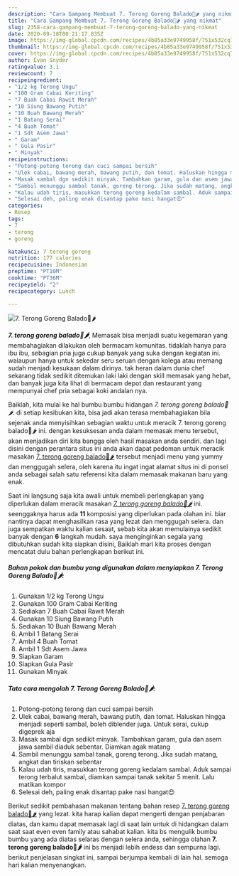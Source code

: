 ```yaml
---
description: "Cara Gampang Membuat 7. Terong Goreng Balado🍆🌶 yang nikmat"
title: "Cara Gampang Membuat 7. Terong Goreng Balado🍆🌶 yang nikmat"
slug: 2358-cara-gampang-membuat-7-terong-goreng-balado-yang-nikmat
date: 2020-09-18T00:21:17.835Z
image: https://img-global.cpcdn.com/recipes/4b85a33e9749958f/751x532cq70/7-terong-goreng-balado🍆🌶-foto-resep-utama.jpg
thumbnail: https://img-global.cpcdn.com/recipes/4b85a33e9749958f/751x532cq70/7-terong-goreng-balado🍆🌶-foto-resep-utama.jpg
cover: https://img-global.cpcdn.com/recipes/4b85a33e9749958f/751x532cq70/7-terong-goreng-balado🍆🌶-foto-resep-utama.jpg
author: Evan Snyder
ratingvalue: 3.1
reviewcount: 7
recipeingredient:
- "1/2 kg Terong Ungu"
- "100 Gram Cabai Keriting"
- "7 Buah Cabai Rawit Merah"
- "10 Siung Bawang Putih"
- "10 Buah Bawang Merah"
- "1 Batang Serai"
- "4 Buah Tomat"
- "1 Sdt Asem Jawa"
- " Garam"
- " Gula Pasir"
- " Minyak"
recipeinstructions:
- "Potong-potong terong dan cuci sampai bersih"
- "Ulek cabai, bawang merah, bawang putih, dan tomat. Haluskan hingga menjadi seperti sambal, boleh diblender juga. Untuk serai, cukup digeprek aja"
- "Masak sambal dgn sedikit minyak. Tambahkan garam, gula dan asem jawa sambil diaduk sebentar. Diamkan agak matang"
- "Sambil menunggu sambal tanak, goreng terong. Jika sudah matang, angkat dan tiriskan sebentar"
- "Kalau udah tiris, masukkan terong goreng kedalam sambal. Aduk sampai terong terbalut sambal, diamkan sampai tanak sekitar 5 menit. Lalu matikan kompor"
- "Selesai deh, paling enak disantap pake nasi hangat😍"
categories:
- Resep
tags:
- 7
- terong
- goreng

katakunci: 7 terong goreng 
nutrition: 177 calories
recipecuisine: Indonesian
preptime: "PT10M"
cooktime: "PT36M"
recipeyield: "2"
recipecategory: Lunch

---
```



![7. Terong Goreng Balado🍆🌶](https://img-global.cpcdn.com/recipes/4b85a33e9749958f/751x532cq70/7-terong-goreng-balado🍆🌶-foto-resep-utama.jpg)

<b><i>7. terong goreng balado🍆🌶</i></b>, Memasak bisa menjadi suatu kegemaran yang membahagiakan dilakukan oleh bermacam komunitas. tidaklah hanya para ibu ibu, sebagian pria juga cukup banyak yang suka dengan kegiatan ini. walaupun hanya untuk sekedar seru seruan dengan kolega atau memang sudah menjadi kesukaan dalam dirinya. tak heran dalam dunia chef sekarang tidak sedikit ditemukan laki laki dengan skill memasak yang hebat, dan banyak juga kita lihat di bermacam depot dan restaurant yang mempunyai chef pria sebagai koki andalan nya.



Baiklah, kita mulai ke hal bumbu bumbu hidangan <i>7. terong goreng balado🍆🌶</i>. di setiap kesibukan kita, bisa jadi akan terasa membahagiakan bila sejenak anda menyisihkan sebagian waktu untuk meracik 7. terong goreng balado🍆🌶 ini. dengan kesuksesan anda dalam memasak menu tersebut, akan menjadikan diri kita bangga oleh hasil masakan anda sendiri. dan lagi disini dengan perantara situs ini anda akan dapat pedoman untuk meracik masakan <u>7. terong goreng balado🍆🌶</u> tersebut menjadi menu yang yummy dan menggugah selera, oleh karena itu ingat ingat alamat situs ini di ponsel anda sebagai salah satu referensi kita dalam memasak makanan baru yang enak.


Saat ini langsung saja kita awali untuk membeli perlengkapan yang diperlukan dalam meracik masakan <u><i>7. terong goreng balado🍆🌶</i></u> ini. seenggaknya harus ada <b>11</b> komposisi yang diperlukan pada olahan ini. biar nantinya dapat menghasilkan rasa yang lezat dan menggugah selera. dan juga sempatkan waktu kalian sesaat, sebab kita akan memulainya sedikit banyak dengan <b>6</b> langkah mudah. saya menginginkan segala yang dibutuhkan sudah kita siapkan disini, Baiklah mari kita proses dengan mencatat dulu bahan perlengkapan berikut ini.

<!--inarticleads1-->

##### Bahan pokok dan bumbu yang digunakan dalam menyiapkan 7. Terong Goreng Balado🍆🌶:

1. Gunakan 1/2 kg Terong Ungu
1. Gunakan 100 Gram Cabai Keriting
1. Sediakan 7 Buah Cabai Rawit Merah
1. Gunakan 10 Siung Bawang Putih
1. Sediakan 10 Buah Bawang Merah
1. Ambil 1 Batang Serai
1. Ambil 4 Buah Tomat
1. Ambil 1 Sdt Asem Jawa
1. Siapkan  Garam
1. Siapkan  Gula Pasir
1. Gunakan  Minyak




<!--inarticleads2-->

##### Tata cara mengolah 7. Terong Goreng Balado🍆🌶:

1. Potong-potong terong dan cuci sampai bersih
1. Ulek cabai, bawang merah, bawang putih, dan tomat. Haluskan hingga menjadi seperti sambal, boleh diblender juga. Untuk serai, cukup digeprek aja
1. Masak sambal dgn sedikit minyak. Tambahkan garam, gula dan asem jawa sambil diaduk sebentar. Diamkan agak matang
1. Sambil menunggu sambal tanak, goreng terong. Jika sudah matang, angkat dan tiriskan sebentar
1. Kalau udah tiris, masukkan terong goreng kedalam sambal. Aduk sampai terong terbalut sambal, diamkan sampai tanak sekitar 5 menit. Lalu matikan kompor
1. Selesai deh, paling enak disantap pake nasi hangat😍




Berikut sedikit pembahasan makanan tentang bahan resep <u>7. terong goreng balado🍆🌶</u> yang lezat. kita harap kalian dapat mengerti dengan penjabaran diatas, dan kamu dapat memasak lagi di saat lain untuk di hidangkan dalam saat saat even even family atau sahabat kalian. kita bs mengulik bumbu bumbu yang ada diatas selaras dengan selera anda, sehingga olahan <b>7. terong goreng balado🍆🌶</b> ini bs menjadi lebih endess dan sempurna lagi. berikut penjelasan singkat ini, sampai berjumpa kembali di lain hal. semoga hari kalian menyenangkan.
